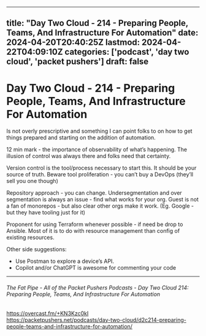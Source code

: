 
---
title: "Day Two Cloud - 214 - Preparing People, Teams, And Infrastructure For Automation"
date: 2024-04-20T20:40:25Z
lastmod: 2024-04-22T04:09:10Z
categories: ['podcast', 'day two cloud', 'packet pushers']
draft: false
---


# Day Two Cloud - 214 - Preparing People, Teams, And Infrastructure For Automation

Is not overly prescriptive and something I can point folks to on how to get things prepared and starting on the addition of automation.

12 min mark - the importance of observability of what’s happening. The illusion of control was always there and folks need that certainty.

Version control is the tool/process necessary to start this. It should be your source of truth. Beware tool proliferation - you can’t buy a DevOps (they’ll sell you one though)

Repository approach - you can change. Undersegmentation and over segmentation is always an issue - find what works for your org. Guest is not a fan of monorepos - but also clear other orgs make it work. (Eg. Google - but they have tooling just for it)

Proponent for using Terraform whenever possible - if need be drop to Ansible. Most of it is to do with resource management than config of existing resources.

Other side suggestions:
* Use Postman to explore a device’s API.
* Copilot and/or ChatGPT is awesome for commenting your code

---
###### The Fat Pipe - All of the Packet Pushers Podcasts - Day Two Cloud 214: Preparing People, Teams, And Infrastructure For Automation

https://overcast.fm/+KN3Kzc0kI  
https://packetpushers.net/podcasts/day-two-cloud/d2c214-preparing-people-teams-and-infrastructure-for-automation/

<!-- #public -->
<!-- #podcast -->
<!-- #day two cloud# -->
<!-- #packet pushers# -->

<!-- {BearID:F69A235E-C1BB-45EF-A98A-3744F5685FDD} -->

